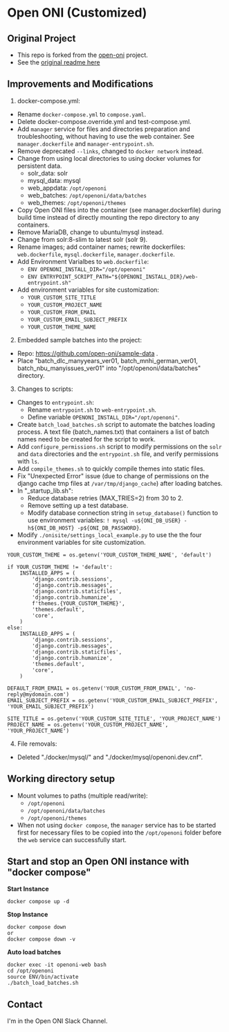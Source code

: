 # Open ONI (Customized)

## Original Project

- This repo is forked from the [open-oni](https://github.com/open-oni/open-oni) project.
- See the [original readme here](https://github.com/open-oni/open-oni/blob/dev/README.md)

## Improvements and Modifications

1. docker-compose.yml:
- Rename `docker-compose.yml` to `compose.yaml`.
- Delete docker-compose.override.yml and test-compose.yml.
- Add `manager` service for files and directories preparation and troubleshooting, without having to use the web container. See `manager.dockerfile` and `manager-entrypoint.sh`.
- Remove deprecated `--links`, changed to `docker network` instead.
- Change from using local directories to using docker volumes for persistent data.
    - solr_data: solr
    - mysql_data: mysql
    - web_appdata: `/opt/openoni`
    - web_batches: `/opt/openoni/data/batches`
    - web_themes: `/opt/openoni/themes`
- Copy Open ONI files into the container (see manager.dockerfile) during build time instead of directly mounting the repo directory to any containers.
- Remove MariaDB, change to ubuntu/mysql instead.
- Change from solr:8-slim to latest solr (solr 9).
- Rename images; add container names; rewrite dockerfiles: `web.dockerfile`, `mysql.dockerfile`, `manager.dockerfile`.
- Add Environment Varialbes to `web.dockerfile`:
    - `ENV OPENONI_INSTALL_DIR="/opt/openoni"`
    - `ENV ENTRYPOINT_SCRIPT_PATH="${OPENONI_INSTALL_DIR}/web-entrypoint.sh"`
- Add environment variables for site customization:
    - `YOUR_CUSTOM_SITE_TITLE`
    - `YOUR_CUSTOM_PROJECT_NAME`
    - `YOUR_CUSTOM_FROM_EMAIL`
    - `YOUR_CUSTOM_EMAIL_SUBJECT_PREFIX`
    - `YOUR_CUSTOM_THEME_NAME`

2. Embedded sample batches into the project:
- Repo: https://github.com/open-oni/sample-data .
- Place "batch_dlc_manyyears_ver01, batch_mnhi_german_ver01, batch_nbu_manyissues_ver01" into "/opt/openoni/data/batches" directory.

3. Changes to scripts:
- Changes to `entrypoint.sh`:
    - Rename `entrypoint.sh` to `web-entrypoint.sh`.
    - Define variable `OPENONI_INSTALL_DIR="/opt/openoni"`.
- Create `batch_load_batches.sh` script to automate the batches loading process. A text file (batch_names.txt) that containers a list of batch names need to be created for the script to work.
- Add `configure_permissions.sh` script to modify permissions on the `solr` and `data` directories and the `entrypoint.sh` file, and verify permissions with `ls`.
- Add `compile_themes.sh` to quickly compile themes into static files.
- Fix "Unexpected Error" issue (due to change of permissions on the django cache tmp files at `/var/tmp/django_cache`) after loading batches.
- In "_startup_lib.sh":
    - Reduce database retries (MAX_TRIES=2) from 30 to 2.
    - Remove setting up a test database.
    - Modify database connection string in `setup_database()` function to use environment variables: `! mysql -u${ONI_DB_USER} -h${ONI_DB_HOST} -p${ONI_DB_PASSWORD}`.
- Modify `./onisite/settings_local_example.py` to use the the four environment variables for site customization.
```
YOUR_CUSTOM_THEME = os.getenv('YOUR_CUSTOM_THEME_NAME', 'default')

if YOUR_CUSTOM_THEME != 'default':
    INSTALLED_APPS = (
        'django.contrib.sessions',
        'django.contrib.messages',
        'django.contrib.staticfiles',
        'django.contrib.humanize',
        f'themes.{YOUR_CUSTOM_THEME}',
        'themes.default',
        'core',
    )
else:
    INSTALLED_APPS = (
        'django.contrib.sessions',
        'django.contrib.messages',
        'django.contrib.staticfiles',
        'django.contrib.humanize',
        'themes.default',
        'core',
    )

DEFAULT_FROM_EMAIL = os.getenv('YOUR_CUSTOM_FROM_EMAIL', 'no-reply@mydomain.com')
EMAIL_SUBJECT_PREFIX = os.getenv('YOUR_CUSTOM_EMAIL_SUBJECT_PREFIX', 'YOUR_EMAIL_SUBJECT_PREFIX')

SITE_TITLE = os.getenv('YOUR_CUSTOM_SITE_TITLE', 'YOUR_PROJECT_NAME')
PROJECT_NAME = os.getenv('YOUR_CUSTOM_PROJECT_NAME', 'YOUR_PROJECT_NAME')
```

4. File removals:
- Deleted "./docker/mysql/" and "./docker/mysql/openoni.dev.cnf".

## Working directory setup

- Mount volumes to paths (multiple read/write):
    - `/opt/openoni`
    - `/opt/openoni/data/batches`
    - `/opt/openoni/themes`
- When not using `docker compose`, the `manager` service has to be started first for necessary files to be copied into the `/opt/openoni` folder before the `web` service can successfully start.

## Start and stop an Open ONI instance with "docker compose"

**Start Instance**
```
docker compose up -d
```

**Stop Instance**
```
docker compose down
or
docker compose down -v
```

**Auto load batches**
```
docker exec -it openoni-web bash
cd /opt/openoni
source ENV/bin/activate
./batch_load_batches.sh
```

## Contact
I'm in the Open ONI Slack Channel.